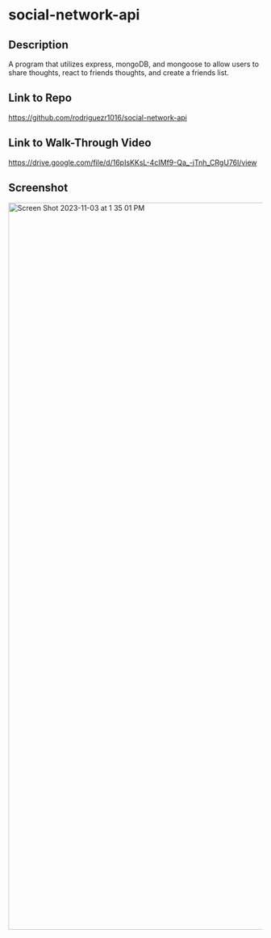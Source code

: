 # social-network-api
## Description
  A program that utilizes express, mongoDB, and mongoose to allow users to share thoughts, react to friends thoughts, and create a friends list.
## Link to Repo
  https://github.com/rodriguezr1016/social-network-api
## Link to Walk-Through Video
https://drive.google.com/file/d/16pIsKKsL-4cIMf9-Qa_-jTnh_CRgU76l/view
## Screenshot
 
<img width="1440" alt="Screen Shot 2023-11-03 at 1 35 01 PM" src="https://github.com/rodriguezr1016/social-network-api/assets/134916213/a2dd608b-53d7-4fbc-93e8-55452950882a">

  
